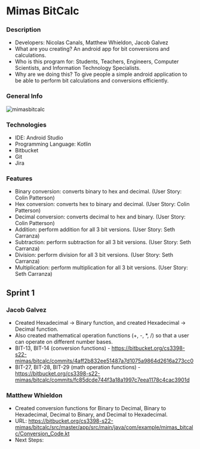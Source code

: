 # Mimas BitCalc #

### Description ###

* Developers: Nicolas Canals, Matthew Whieldon, Jacob Galvez
* What are you creating? An android app for bit conversions and calculations.
* Who is this program for: Students, Teachers, Engineers, Computer Scientists, and Information Technology Specialists.
* Why are we doing this? To give people a simple android application to be able to perform bit calculations and conversions efficiently. 

### General Info ###
![mimasbitcalc](https://user-images.githubusercontent.com/49767496/153975436-5de74b9f-610f-493c-b024-dc89ba818e1e.jpeg)

### Technologies ###

* IDE: Android Studio
* Programming Language: Kotlin
* Bitbucket
* Git
* Jira

### Features ###

* Binary conversion: converts binary to hex and decimal. (User Story: Colin Patterson)
* Hex conversion: converts hex to binary and decimal. (User Story: Colin Patterson)
* Decimal conversion: converts decimal to hex and binary. (User Story: Colin Patterson)
* Addition: perform addition for all 3 bit versions. (User Story: Seth Carranza)
* Subtraction: perform subtraction for all 3 bit versions. (User Story: Seth Carranza)
* Division: perform division for all 3 bit versions. (User Story: Seth Carranza)
* Multiplication: perform multiplication for all 3 bit versions. (User Story: Seth Carranza)

## Sprint 1 ##
### Jacob Galvez
* Created Hexadecimal -> Binary function, and created Hexadecimal -> Decimal function.
* Also created mathematical operation functions (+, -, *, /) so that a user can operate on different number bases.
* BIT-13, BIT-14 (conversion functions) - https://bitbucket.org/cs3398-s22-mimas/bitcalc/commits/4aff2b832ee51487a7d1075a9864d2616a273cc0
* BIT-27, BIT-28, BIT-29 (math operation functions) - https://bitbucket.org/cs3398-s22-mimas/bitcalc/commits/fc85dcde744f3a18a1997c7eea1178c4cac3901d
### Matthew Whieldon
* Created conversion functions for Binary to Decimal, Binary to Hexadecimal, Decimal to Binary, and Decimal to Hexadecimal.
* URL: https://bitbucket.org/cs3398-s22-mimas/bitcalc/src/master/app/src/main/java/com/example/mimas_bitcalc/Conversion_Code.kt
* Next Steps:
